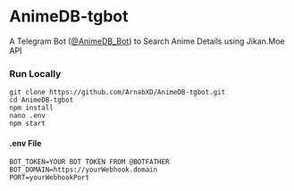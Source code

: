 # AnimeDB-tgbot 
A Telegram Bot ([@AnimeDB_Bot](https://telegram.dog/animedb_bot)) to Search Anime Details using Jikan.Moe API

### Run Locally
```
git clone https://github.com/ArnabXD/AnimeDB-tgbot.git
cd AnimeDB-tgbot
npm install
nano .env
npm start
```
#### .env File
```
BOT_TOKEN=YOUR BOT TOKEN FROM @BOTFATHER
BOT_DOMAIN=https://yourWebhook.domain
PORT=yourWebhookPort
```
